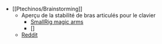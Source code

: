 - [[Ptechinos/Brainstorming]]
	- Aperçu de la stabilité de bras articulés pour le clavier
		- [SmallRig magic arms](https://www.amazon.de/dp/B088YRD5G4/ref=redir_mobile_desktop/258-2773907-7215211?_encoding=UTF8&language=en&psc=1&ref=ppx_pop_mob_b_asin_title)
		- []
	- [Reddit](https://www.reddit.com/r/ErgoMechKeyboards/comments/128lx5k/typing_on_keyboard_attached_to_magic_arms/)